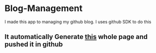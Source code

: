 # Blog-Management
I made this app to managing my github blog. I uses github SDK to do this 

## It automatically Generate [this](kamrul1157024.github.io) whole page and pushed it in github



